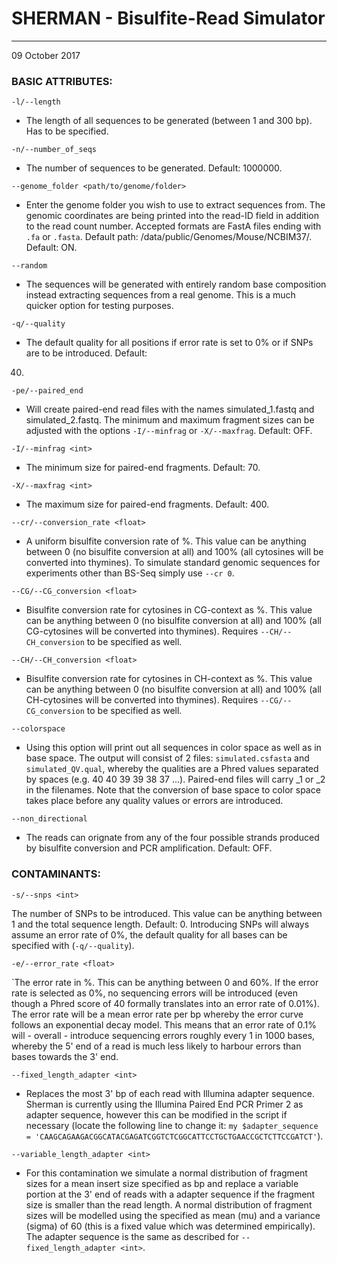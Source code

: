 # SHERMAN - Bisulfite-Read Simulator
________________________________________________________________
09 October 2017

### BASIC ATTRIBUTES:

`-l/--length` 

- The length of all sequences to be generated (between 1 and 300 bp). Has to be specified.

`-n/--number_of_seqs`

- The number of sequences to be generated. Default: 1000000.

`--genome_folder <path/to/genome/folder>`

- Enter the genome folder you wish to use to extract sequences from. The genomic coordinates are being printed into the read-ID field in addition to the read count number. Accepted formats are FastA files ending with `.fa` or `.fasta`. Default path: /data/public/Genomes/Mouse/NCBIM37/. Default: ON.

`--random`

- The sequences will be generated with entirely random base composition instead extracting sequences from a real genome. This is a much quicker option for testing purposes.

`-q/--quality`

- The default quality for all positions if error rate is set to 0% or if SNPs are to be introduced. Default:
40.
`-pe/--paired_end` 

- Will create paired-end read files with the names simulated_1.fastq and simulated_2.fastq. The minimum and maximum fragment sizes can be adjusted with the options `-I/--minfrag` or `-X/--maxfrag`. Default: OFF.

`-I/--minfrag <int>`

- The minimum size for paired-end fragments. Default: 70.

`-X/--maxfrag <int>`

- The maximum size for paired-end fragments. Default: 400.

`--cr/--conversion_rate <float>`

- A uniform bisulfite conversion rate of <float> %. This value can be anything between 0 (no bisulfite conversion at all) and 100% (all cytosines will be converted into thymines). To simulate standard genomic sequences for experiments other than BS-Seq simply use `--cr 0`.

`--CG/--CG_conversion <float>`

- Bisulfite conversion rate for cytosines in CG-context as <float> %. This value can be anything between 0 (no bisulfite conversion at all) and 100% (all CG-cytosines will be converted into thymines). Requires `--CH/--CH_conversion` to be specified as well.
  
`--CH/--CH_conversion <float>`

- Bisulfite conversion rate for cytosines in CH-context as <float> %. This value can be anything between 0 (no bisulfite conversion at all) and 100% (all CH-cytosines will be converted into thymines). Requires `--CG/--CG_conversion` to be specified as well.

`--colorspace` 

- Using this option will print out all sequences in color space as well as in base space. The output will consist of 2 files: `simulated.csfasta` and `simulated_QV.qual`, whereby the qualities are a Phred values separated by spaces (e.g. 40 40 39 39 38 37 ...). Paired-end files will carry \_1 or \_2 in the filenames. Note that the conversion of base space to color space takes place before any quality values or errors are introduced.

`--non_directional`

- The reads can orignate from any of the four possible strands produced by bisulfite conversion and PCR amplification. Default: OFF.

### CONTAMINANTS:

`-s/--snps <int>`

The number of SNPs to be introduced. This value can be anything between 1 and the total sequence length. Default: 0. Introducing SNPs will always assume an error rate of 0%, the default quality for all bases can be specified with (`-q/--quality`).

`-e/--error_rate <float>`

`The error rate in %. This can be anything between 0 and 60%. If the error rate is selected as 0%, no sequencing errors will be introduced (even though a Phred score of 40 formally translates into an error rate of 0.01%). The error rate will be a mean error rate per bp whereby the error curve follows an exponential decay model. This means that an error rate of 0.1% will - overall - introduce
sequencing errors roughly every 1 in 1000 bases, whereby the 5' end of a read is much less likely to harbour errors than bases towards the 3' end. 

`--fixed_length_adapter <int>`
  
- Replaces the most 3' <int> bp of each read with Illumina adapter sequence. Sherman is currently using the Illumina Paired End PCR Primer 2 as adapter sequence, however this can be modified in the script if necessary (locate the following line to change it:
`my $adapter_sequence = 'CAAGCAGAAGACGGCATACGAGATCGGTCTCGGCATTCCTGCTGAACCGCTCTTCCGATCT'`).

`--variable_length_adapter <int>`

- For this contamination we simulate a normal distribution of fragment sizes for a mean insert size specified as <int> bp and replace a variable portion at the 3' end of reads with a adapter sequence if the fragment size is smaller than the read length. A normal distribution of fragment sizes will be modelled using the specified <int> as mean (mu) and a variance (sigma) of 60 (this is a fixed value which was determined empirically). The adapter sequence is the same as described for `--fixed_length_adapter <int>`.
